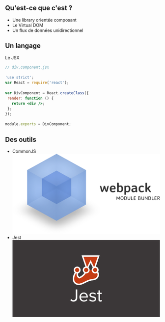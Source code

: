 ## Qu'est-ce que c'est ?
* Une library orientée composant <!-- .element: class="fragment" -->
* Le Virtual DOM <!-- .element: class="fragment" -->
* Un flux de données unidirectionnel <!-- .element: class="fragment" -->



## Un langage
Le JSX



```jsx
// div.component.jsx

'use strict';
var React = require('react');

var DivComponent = React.createClass({
 render: function () {
   return <div />;
 };
});

module.exports = DivComponent;
```



## Des outils
* CommonJS ![Webpack](img/webpack.png)
* Jest ![jest](img/jest.png)